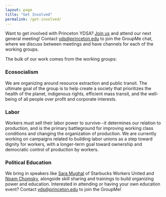 ```yaml
---
layout: page
title: "Get Involved"
permalink: /get-involved/
---
```


Want to get involved with Princeton YDSA? [Join us](https://my.princeton.edu/yds/club_signup) and attend our next general meeting! Contact yds@princeton.edu to join the GroupMe chat, where we discuss between meetings and have channels for each of the working groups.

The bulk of our work comes from the working groups:

### Ecosocialism

We are organizing around resource extraction and public transit. The ultimate goal of the group is to help create a society that prioritizes the health of the planet, indigenous rights, efficient mass transit, and the well-being of all people over profit and corporate interests.

### Labor

Workers must sell their labor power to survive--it determines our relation to production, and is the primary battleground for improving working class conditions and changing the organization of production. We are currently working on campaigns related to building labor unions as a step toward dignity for workers, with a longer-term goal toward ownership and democratic control of production by workers.

### Political Education

We bring in speakers like [Sara Mughal](https://www.dailyprincetonian.com/article/2022/11/starbucks-organizer-sara-mughal-talks-unionization-ydsa-whig-clio-event) of Starbucks Workers United and [Noam Chomsky](https://www.dailyprincetonian.com/article/2023/04/father-of-modern-linguistics-noam-chomsky-on-politics-and-power-student-activism-2023-princeton), alongside skill sharing and trainings to build organizing power and education. Interested in attending or having your own education event? Contact yds@princeton.edu to join the GroupMe!

<!-- <iframe src="https://calendar.google.com/calendar/embed?height=600&wkst=1&bgcolor=%23ffffff&ctz=America%2FNew_York&src=cHJpbmNldG9ueWRzYUBnbWFpbC5jb20&color=%23D81B60" style="border:solid 1px #777" width="800" height="600" frameborder="0" scrolling="no"></iframe> -->
